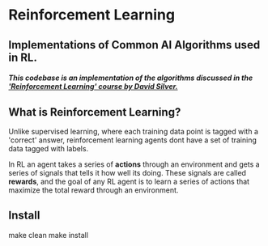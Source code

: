 # Reinforcement Learning 
## Implementations of Common AI Algorithms used in RL. 
##### This codebase is an implementation of the algorithms discussed in the ['Reinforcement Learning' course by David Silver.](https://www.youtube.com/watch?v=2pWv7GOvuf0)

## What is Reinforcement Learning?
Unlike supervised learning, where each training data point is tagged with a 'correct' answer, reinforcement learning agents dont have a set of training data tagged with labels.

In RL an agent takes a series of **actions** through an environment and gets a series of signals that tells it how well its doing. These signals are called **rewards**, and the goal of any RL agent is to learn a series of actions that maximize the total reward through an environment.

## Install 
make clean
make install